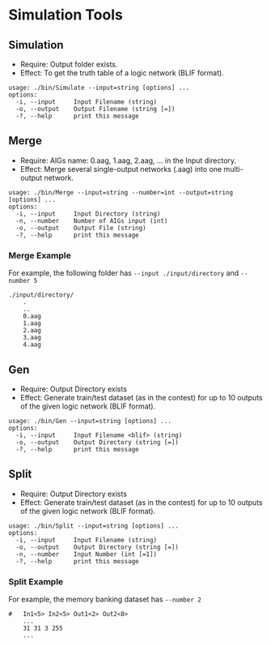 # Simulation Tools

## Simulation
- Require:   Output folder exists.
- Effect:    To get the truth table of a logic network (BLIF format).
```
usage: ./bin/Simulate --input=string [options] ... 
options:
  -i, --input     Input Filename (string)
  -o, --output    Output Filename (string [=])
  -?, --help      print this message
```

## Merge
- Require:   AIGs name: 0.aag, 1.aag, 2.aag, ... in the Input directory.
- Effect:    Merge several single-output networks (.aag) into one multi-output network.
```
usage: ./bin/Merge --input=string --number=int --output=string [options] ... 
options:
  -i, --input     Input Directory (string)
  -n, --number    Number of AIGs input (int)
  -o, --output    Output File (string)
  -?, --help      print this message
```

### Merge Example
For example, the following folder has `--input ./input/directory` and `--number 5`
```
./input/directory/
    .
    ..
    0.aag
    1.aag
    2.aag
    3.aag
    4.aag
```

## Gen
- Require:   Output Directory exists
- Effect:    Generate train/test dataset (as in the contest) for up to 10 outputs of the given logic network (BLIF format).
```
usage: ./bin/Gen --input=string [options] ... 
options:
  -i, --input     Input Filename <blif> (string)
  -o, --output    Output Directory (string [=])
  -?, --help      print this message
```

## Split
- Require:   Output Directory exists
- Effect:    Generate train/test dataset (as in the contest) for up to 10 outputs of the given logic network (BLIF format).
```
usage: ./bin/Split --input=string [options] ... 
options:
  -i, --input     Input Filename (string)
  -o, --output    Output Directory (string [=])
  -n, --number    Input Number (int [=1])
  -?, --help      print this message
```

### Split Example
For example, the memory banking dataset has `--number 2`
```
#   In1<5> In2<5> Out1<2> Out2<8>
    ...
    31 31 3 255
    ...
```
